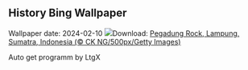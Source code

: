 ## History Bing Wallpaper
Wallpaper date: 2024-02-10
![](https://www.bing.com/th?id=OHR.PegadungRocks_EN-US6654823877_UHD.jpg&w=1000)Download: [Pegadung Rock, Lampung, Sumatra, Indonesia (© CK NG/500px/Getty Images)](https://www.bing.com/th?id=OHR.PegadungRocks_EN-US6654823877_UHD.jpg)

Auto get programm by LtgX
